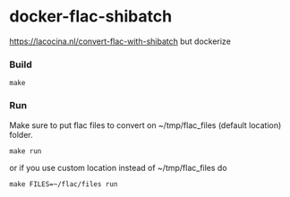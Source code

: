 # docker-flac-shibatch
https://lacocina.nl/convert-flac-with-shibatch but dockerize

### Build
```
make
```

### Run
Make sure to put flac files to convert on ~/tmp/flac_files (default location) folder.

```
make run
```
or if you use custom location instead of ~/tmp/flac_files do

```
make FILES=~/flac/files run
```
